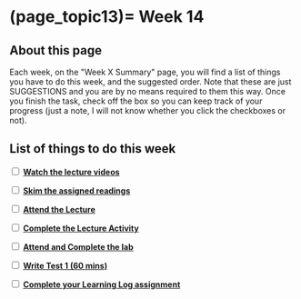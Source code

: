 (page_topic13)=
Week 14
=======================

## About this page

Each week, on the "Week X Summary" page, you will find a list of things you have to do this week, and the suggested order. 
Note that these are just SUGGESTIONS and you are by no means required to them this way. 
Once you finish the task, check off the box so you can keep track of your progress (just a note, I will not know whether you click the checkboxes or not).

## List of things to do this week

<label><input type="checkbox" id="week13_task1" class="box"> [**Watch the lecture videos**](./videos.md)</input></label>

<label><input type="checkbox" id="week13_task2" class="box"> [**Skim the assigned readings**](./readings.md)</input></label>

<label><input type="checkbox" id="week13_task3" class="box"> [**Attend the Lecture**](./lecture.ipynb) </input></label>

<label><input type="checkbox" id="week13_task4" class="box"> [**Complete the Lecture Activity**](../activities) </input></label>

<label><input type="checkbox" id="week13_task5" class="box"> [**Attend and Complete the lab**](./lab.md) </input></label>

<label><input type="checkbox" id="week13_task6" class="box"> [**Write Test 1 (60 mins)**](./test.md) </input></label>

<label><input type="checkbox" id="week13_task7" class="box"> [**Complete your Learning Log assignment**](./learninglog) </input></label>